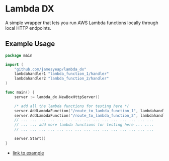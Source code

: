 # Lambda DX
A simple wrapper that lets you run AWS Lambda functions locally through local HTTP endpoints.

## Example Usage
```go
package main

import (
	"github.com/jamesyeap/lambda_dx"
	lambdahandler1 "lambda_function_1/handler"
	lambdahandler2 "lambda_function_2/handler"
)

func main() {
	server := lambda_dx.NewBoxHttpServer()

	/* add all the lambda functions for testing here */
	server.AddLambdaFunction("/route_to_lambda_function_1", lambdahandler1.HandleRequest)
	server.AddLambdaFunction("/route_to_lambda_function_2", lambdahandler2.HandleRequest)
	// ... ... ... ... ... ... ... ... ... ... ... ... ... ... ...
	// ... ... add more lambda functions for testing here ... ....
	// ... ... ... ... ... ... ... ... ... ... ... ... ... ... ...

	server.Start()
}
```
- [link to example](https://github.com/jamesyeap/lambda_dx_example)